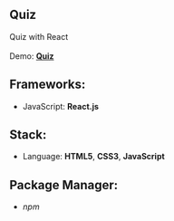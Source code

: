 ## Quiz

Quiz with React<br>
<br>
Demo: **[Quiz](https://dejanv91.github.io/quiz)**

## Frameworks:

- JavaScript: **React.js**

## Stack:

- Language: **HTML5**, **CSS3**, **JavaScript**

## Package Manager:

- _npm_
